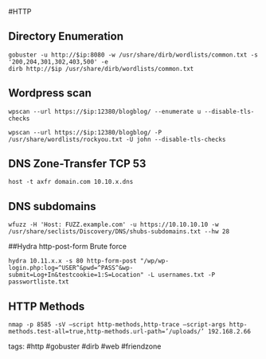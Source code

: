 #HTTP 

## Directory Enumeration
```
gobuster -u http://$ip:8080 -w /usr/share/dirb/wordlists/common.txt -s '200,204,301,302,403,500' -e
dirb http://$ip /usr/share/dirb/wordlists/common.txt
```

## Wordpress scan
```
wpscan --url https://$ip:12380/blogblog/ --enumerate u --disable-tls-checks
```


```
wpscan --url https://$ip:12380/blogblog/ -P /usr/share/wordlists/rockyou.txt -U john --disable-tls-checks
```

## DNS Zone-Transfer TCP 53
```
host -t axfr domain.com 10.10.x.dns
```

## DNS subdomains
```
wfuzz -H 'Host: FUZZ.example.com' -u https://10.10.10.10 -w /usr/share/seclists/Discovery/DNS/shubs-subdomains.txt --hw 28
```

##Hydra http-post-form Brute force

```cheat hydra HTTP POST brute force
hydra 10.11.x.x -s 80 http-form-post "/wp/wp-login.php:log=^USER^&pwd=^PASS^&wp-submit=Log+In&testcookie=1:S=Location" -L usernames.txt -P passwortliste.txt
```

## HTTP Methods
```cheat nmap Test HTTP methods
nmap -p 8585 -sV –script http-methods,http-trace –script-args http-methods.test-all=true,http-methods.url-path=’/uploads/’ 192.168.2.66
```


tags: #http #gobuster #dirb #web #friendzone 
